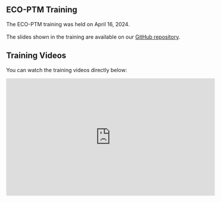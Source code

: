 ## ECO-PTM Training

The ECO-PTM training was held on April 16, 2024.
<BR><BR>
The slides shown in the training are available on our [GitHub repository](https://github.com/CADWRDeltaModeling/DSM2LearningSeries/tree/main/eco-ptm).

## Training Videos

You can watch the training videos directly below:

<iframe width="560" height="315" src="https://www.youtube.com/embed/videoseries?list=PL33EJkVWqElXUihYnGzA9E5BocWu-Deij" frameborder="0" allow="accelerometer; autoplay; clipboard-write; encrypted-media; gyroscope; picture-in-picture" allowfullscreen></iframe>

